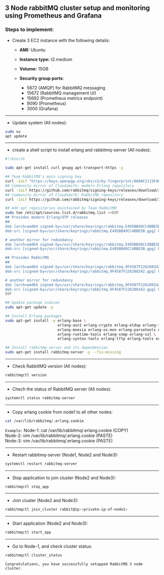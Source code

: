 ## 3 Node rabbitMQ cluster setup and monitoring using Prometheus and Grafana

### Steps to implement:

- Create 3 EC2 instance with the following details:
  
  - **AMI:** Ubuntu
  - **Instance type:** t2.medium
  - **Volume:** 15GB
  - **Security group ports**:
    
    - 5672 (AMQP) for RabbitMQ messaging
    - 15672 (RabbitMQ management UI)
    - 15692 (Prometheus metrics endpoint)
    - 9090 (Prometheus)
    - 3000 (Grafana)
--- 

- Update system (All nodes):
```bash
sudo su
apt update
```
---

- create a shell script to install erlang and rabbitmq-server (All nodes):
```bash
#!/bin/sh

sudo apt-get install curl gnupg apt-transport-https -y

## Team RabbitMQ's main signing key
curl -1sLf "https://keys.openpgp.org/vks/v1/by-fingerprint/0A9AF2115F4687BD29803A206B73A36E6026DFCA" | sudo gpg --dearmor | sudo tee /usr/share/keyrings/com.rabbitmq.team.gpg > /dev/null
## Community mirror of Cloudsmith: modern Erlang repository
curl -1sLf https://github.com/rabbitmq/signing-keys/releases/download/3.0/cloudsmith.rabbitmq-erlang.E495BB49CC4BBE5B.key | sudo gpg --dearmor | sudo tee /usr/share/keyrings/rabbitmq.E495BB49CC4BBE5B.gpg > /dev/null
## Community mirror of Cloudsmith: RabbitMQ repository
curl -1sLf https://github.com/rabbitmq/signing-keys/releases/download/3.0/cloudsmith.rabbitmq-server.9F4587F226208342.key | sudo gpg --dearmor | sudo tee /usr/share/keyrings/rabbitmq.9F4587F226208342.gpg > /dev/null

## Add apt repositories maintained by Team RabbitMQ
sudo tee /etc/apt/sources.list.d/rabbitmq.list <<EOF
## Provides modern Erlang/OTP releases
##
deb [arch=amd64 signed-by=/usr/share/keyrings/rabbitmq.E495BB49CC4BBE5B.gpg] https://ppa1.rabbitmq.com/rabbitmq/rabbitmq-erlang/deb/ubuntu noble main
deb-src [signed-by=/usr/share/keyrings/rabbitmq.E495BB49CC4BBE5B.gpg] https://ppa1.rabbitmq.com/rabbitmq/rabbitmq-erlang/deb/ubuntu noble main

# another mirror for redundancy
deb [arch=amd64 signed-by=/usr/share/keyrings/rabbitmq.E495BB49CC4BBE5B.gpg] https://ppa2.rabbitmq.com/rabbitmq/rabbitmq-erlang/deb/ubuntu noble main
deb-src [signed-by=/usr/share/keyrings/rabbitmq.E495BB49CC4BBE5B.gpg] https://ppa2.rabbitmq.com/rabbitmq/rabbitmq-erlang/deb/ubuntu noble main

## Provides RabbitMQ
##
deb [arch=amd64 signed-by=/usr/share/keyrings/rabbitmq.9F4587F226208342.gpg] https://ppa1.rabbitmq.com/rabbitmq/rabbitmq-server/deb/ubuntu noble main
deb-src [signed-by=/usr/share/keyrings/rabbitmq.9F4587F226208342.gpg] https://ppa1.rabbitmq.com/rabbitmq/rabbitmq-server/deb/ubuntu noble main

# another mirror for redundancy
deb [arch=amd64 signed-by=/usr/share/keyrings/rabbitmq.9F4587F226208342.gpg] https://ppa2.rabbitmq.com/rabbitmq/rabbitmq-server/deb/ubuntu noble main
deb-src [signed-by=/usr/share/keyrings/rabbitmq.9F4587F226208342.gpg] https://ppa2.rabbitmq.com/rabbitmq/rabbitmq-server/deb/ubuntu noble main
EOF

## Update package indices
sudo apt-get update -y

## Install Erlang packages
sudo apt-get install -y erlang-base \
                        erlang-asn1 erlang-crypto erlang-eldap erlang-ftp erlang-inets \
                        erlang-mnesia erlang-os-mon erlang-parsetools erlang-public-key \
                        erlang-runtime-tools erlang-snmp erlang-ssl \
                        erlang-syntax-tools erlang-tftp erlang-tools erlang-xmerl

## Install rabbitmq-server and its dependencies
sudo apt-get install rabbitmq-server -y --fix-missing
```
---

- Check RabbitMQ version (All nodes):
```bash
rabbitmqctl version
```
---

- Chech the status of RabbitMQ server (All nodes):
```bash
systemctl status rabbitmq-server
```
---

- Copy erlang cookie from node1 to all other nodes:
```bash
cat /var/lib/rabbitmq/.erlang.cookie
```
`Example:` Node-1: cat /var/lib/rabbitmq/.erlang.cookie (COPY)
      <br>     Node-2: vim /var/lib/rabbitmq/.erlang.cookie (PASTE)<br>
      Node-3: vim /var/lib/rabbitmq/.erlang.cookie (PASTE)

---

- Restart rabbitmq-server (Node1, Node2 and Node3):
```bash
systemctl restart rabbitmq-server
```
---

- Stop application to join cluster (Node2 and Node3):
```bash
rabbitmqctl stop_app
```
---

- Join cluster (Node2 and Node3):
```bash
rabbitmqctl join_cluster rabbit@ip-<private-ip-of-node1>
```
---

- Start application (Node2 and Node3):
```bash
rabbitmqctl start_app
```
---

- Go to Node-1, and check cluster status:
```bash
rabbitmqctl cluster_status
```

`Congratulations, you have successfully setupped RabbitMQ 3 node cluster.`

